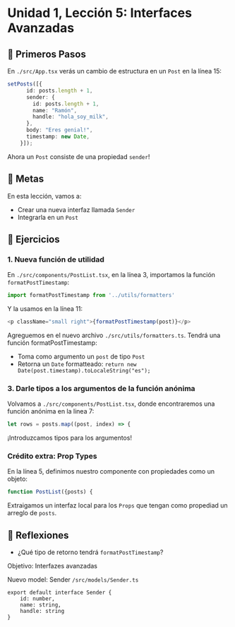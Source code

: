 # Unidad 1, Lección 5: Interfaces Avanzadas

## 🐾 Primeros Pasos

En `./src/App.tsx` verás un cambio de estructura en un `Post` en la línea 15: 

```typescript
setPosts([{
      id: posts.length + 1,
      sender: {
        id: posts.length + 1,
        name: "Ramón",
        handle: "hola_soy_milk",
      },
      body: "Eres genial!",
      timestamp: new Date,
    }]);
```

Ahora un `Post` consiste de una propiedad `sender`!

## 🥅 Metas

En esta lección, vamos a:
- Crear una nueva interfaz llamada `Sender`
- Integrarla en un `Post`

## 🤸 Ejercicios

### 1. Nueva función de utilidad

En `./src/components/PostList.tsx`, en la línea 3, importamos la función `formatPostTimestamp`:

```typescript
import formatPostTimestamp from '../utils/formatters'
```

Y la usamos en la línea 11:

```typescript
<p className="small right">{formatPostTimestamp(post)}</p>
```

Agreguemos en el nuevo archivo `./src/utils/formatters.ts`. Tendrá una función formatPostTimestamp:

- Toma como argumento un `post` de tipo `Post`
- Retorna un `Date` formatteado: `return new Date(post.timestamp).toLocaleString("es");`

### 3. Darle tipos a los argumentos de la función anónima

Volvamos a `./src/components/PostList.tsx`, donde encontraremos una función anónima en la linea 7:

```typescript
let rows = posts.map((post, index) => {
```

¡Introduzcamos tipos para los argumentos!

### Crédito extra: Prop Types

En la línea 5, definimos nuestro componente con propiedades como un objeto:

```typescript
function PostList({posts) {
```

Extraigamos un interfaz local para los `Props` que tengan como propediad un arreglo de `posts`.

## 🤔 Reflexiones

- ¿Qué tipo de retorno tendrá `formatPostTimestamp`?

Objetivo: Interfazes avanzadas

Nuevo model: Sender `/src/models/Sender.ts`

```
export default interface Sender {
    id: number,
    name: string,
    handle: string
}
```
